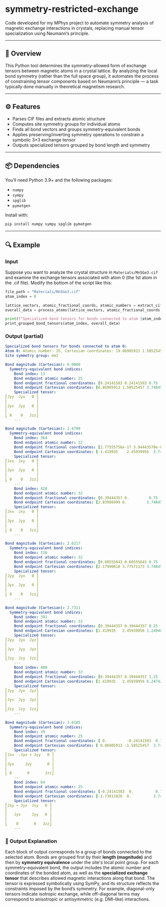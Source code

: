 # symmetry-restricted-exchange

Code developed for my MPhys project to automate symmetry analysis of magnetic exchange interactions in crystals, replacing manual tensor specialization using Neumann’s principle.

---

## 🧠 Overview

This Python tool determines the symmetry-allowed form of exchange tensors between magnetic atoms in a crystal lattice. By analyzing the local bond symmetry (rather than the full space group), it automates the process of constraining tensor components based on Neumann’s principle — a task typically done manually in theoretical magnetism research.

---

## ⚙️ Features

- Parses CIF files and extracts atomic structure
- Computes site symmetry groups for individual atoms
- Finds all bond vectors and groups symmetry-equivalent bonds
- Applies preserving/inverting symmetry operations to constrain a symbolic 3×3 exchange tensor
- Outputs specialized tensors grouped by bond length and symmetry

---

## 📦 Dependencies

You’ll need Python 3.9+ and the following packages:

- `numpy`
- `sympy`
- `spglib`
- `pymatgen`

Install with:

```bash
pip install numpy sympy spglib pymatgen
```
---

## 🔍 Example

### Input

Suppose you want to analyze the crystal structure in `Materials/Mn5Ge3.cif` and examine the exchange tensors associated with atom 0 (the 1st atom in the .cif file). Modify the bottom of the script like this:

```python
file_path = "Materials/Mn5Ge3.cif"
atom_index = 0

lattice_vectors, atomic_fractional_coords, atomic_numbers = extract_cif_data(file_path)
overall_data = process_atoms(lattice_vectors, atomic_fractional_coords, atomic_numbers, lattice_size=1)

print(f"Specialized bond tensors for bonds connected to atom {atom_index}:")
print_grouped_bond_tensors(atom_index, overall_data)
```
### Output (partial)
```yaml
Specialized bond tensors for bonds connected to atom 0:
Atom 0: Atomic number: 25, Cartesian coordinates: [0.86905913 1.50525457 3.74845551]
Site symmetry group: mm2

Bond magnitude (Cartesian): 0.0000
  Symmetry-equivalent bond indices:
    Bond index: 13
    Bond endpoint atomic number: 25
    Bond endpoint fractional coordinates: [0.24141583 0.24141583 0.75      ]
    Bond endpoint Cartesian coordinates: [0.86905913 1.50525457 3.74845551]
    Specialized tensor:
⎡Jyy  Jyx   0 ⎤
⎢             ⎥
⎢Jyx  Jyy   0 ⎥
⎢             ⎥
⎣ 0    0   Jzz⎦
    ---

Bond magnitude (Cartesian): 2.4799
  Symmetry-equivalent bond indices:
    Bond index: 364
    Bond endpoint atomic number: 32
    Bond endpoint fractional coordinates: [2.77555756e-17 3.94443570e-01 7.50000000e-01]
    Bond endpoint Cartesian coordinates: [-1.419935    2.45939956  3.74845551]
    Specialized tensor:
⎡Jxx  Jxy   0 ⎤
⎢             ⎥
⎢Jyx  Jyy   0 ⎥
⎢             ⎥
⎣ 0    0   Jzz⎦
    ---
    Bond index: 418
    Bond endpoint atomic number: 32
    Bond endpoint fractional coordinates: [0.39444357 0.         0.75      ]
    Bond endpoint Cartesian coordinates: [2.83986999 0.         3.74845551]
    Specialized tensor:
⎡Jxx  Jxy   0 ⎤
⎢             ⎥
⎢Jyx  Jyy   0 ⎥
⎢             ⎥
⎣ 0    0   Jzz⎦
    ---

Bond magnitude (Cartesian): 2.6217
  Symmetry-equivalent bond indices:
    Bond index: 310
    Bond endpoint atomic number: 32
    Bond endpoint fractional coordinates: [0.60555643 0.60555643 0.75      ]
    Bond endpoint Cartesian coordinates: [2.17990818 3.77571173 3.74845551]
    Specialized tensor:
⎡Jyy  Jyx   0 ⎤
⎢             ⎥
⎢Jyx  Jyy   0 ⎥
⎢             ⎥
⎣ 0    0   Jzz⎦
    ---

Bond magnitude (Cartesian): 2.7311
  Symmetry-equivalent bond indices:
    Bond index: 391
    Bond endpoint atomic number: 32
    Bond endpoint fractional coordinates: [0.39444357 0.39444357 0.25      ]
    Bond endpoint Cartesian coordinates: [1.419935   2.45939956 1.24948517]
    Specialized tensor:
⎡Jyy  Jyx  Jyz⎤
⎢             ⎥
⎢Jyx  Jyy  Jyz⎥
⎢             ⎥
⎣Jzy  Jzy  Jzz⎦
    ---
    Bond index: 400
    Bond endpoint atomic number: 32
    Bond endpoint fractional coordinates: [0.39444357 0.39444357 1.25      ]
    Bond endpoint Cartesian coordinates: [1.419935   2.45939956 6.24742585]
    Specialized tensor:
⎡Jyy  Jyx  Jyz⎤
⎢             ⎥
⎢Jyx  Jyy  Jyz⎥
⎢             ⎥
⎣Jzy  Jzy  Jzz⎦
    ---

Bond magnitude (Cartesian): 3.0105
  Symmetry-equivalent bond indices:
    Bond index: 39
    Bond endpoint atomic number: 25
    Bond endpoint fractional coordinates: [ 0.         -0.24141583  0.75      ]
    Bond endpoint Cartesian coordinates: [ 0.86905913 -1.50525457  3.74845551]
    Specialized tensor:
⎡Jxx  -Jyx + Jyy   0 ⎤
⎢                    ⎥
⎢Jyx     Jyy       0 ⎥
⎢                    ⎥
⎣ 0       0       Jzz⎦
    ---
    Bond index: 64
    Bond endpoint atomic number: 25
    Bond endpoint fractional coordinates: [-0.24141583  0.          0.75      ]
    Bond endpoint Cartesian coordinates: [-1.73811826  0.          3.74845551]
    Specialized tensor:
⎡Jxy + Jyx  Jxy   0 ⎤
⎢                   ⎥
⎢   Jyx     Jyy   0 ⎥
⎢                   ⎥
⎣    0       0   Jzz⎦
    ---
```

### 💬 Output Explanation

Each block of output corresponds to a group of bonds connected to the selected atom. Bonds are grouped first by their **length (magnitude)** and then by **symmetry equivalence** under the site's local point group. For each symmetry-equivalent bond, the output includes the atomic number and coordinates of the bonded atom, as well as the **specialized exchange tensor** that describes allowed magnetic interactions along that bond. The tensor is expressed symbolically using SymPy, and its structure reflects the constraints imposed by the bond’s symmetry. For example, diagonal-only tensors indicate isotropic exchange, while off-diagonal terms may correspond to anisotropic or antisymmetric (e.g. DMI-like) interactions.


